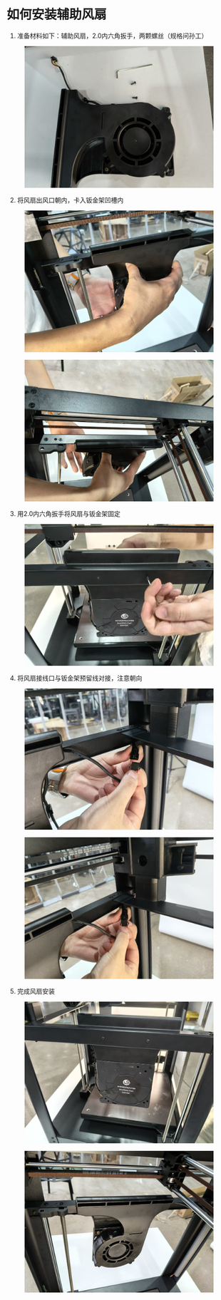 # 如何安装辅助风扇

1. 准备材料如下：辅助风扇，2.0内六角扳手，两颗螺丝（规格问孙工）

<figure><img src="../../../.gitbook/assets/0e4f1459c46ac181f41b537dbc6ea2e0.jpg" alt=""><figcaption></figcaption></figure>

2. 将风扇出风口朝内，卡入钣金架凹槽内

<figure><img src="../../../.gitbook/assets/696293cdf0f844aa2fefc2db9f3098a0.jpg" alt=""><figcaption></figcaption></figure>

<figure><img src="../../../.gitbook/assets/49a043b9b297f7f99c5f6544bd9a6e43.jpg" alt=""><figcaption></figcaption></figure>

3. 用2.0内六角扳手将风扇与钣金架固定

<figure><img src="../../../.gitbook/assets/30b56918a6215a58a54b1e13873f70eb.jpg" alt=""><figcaption></figcaption></figure>

4. 将风扇接线口与钣金架预留线对接，注意朝向

<figure><img src="../../../.gitbook/assets/e47b17be08bf151f9de8aae846dcc4e1.jpg" alt=""><figcaption></figcaption></figure>

<figure><img src="../../../.gitbook/assets/81a9f1f45d3a07379e319491172bc60e.jpg" alt=""><figcaption></figcaption></figure>

5. 完成风扇安装

<figure><img src="../../../.gitbook/assets/53d1f51c78ceac6b83d4cb60b4101f45.jpg" alt=""><figcaption></figcaption></figure>

<figure><img src="../../../.gitbook/assets/9837f02c0d55ce083fb115bc881daa38.jpg" alt=""><figcaption></figcaption></figure>
